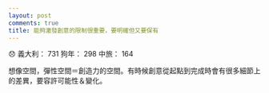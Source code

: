 ```yaml
---
layout: post
comments: true
title: 能夠激發創意的限制很重要，要明確但又要保有
---
```


:disappointed: 義大利： 731 狗年： 298 中旅： 164


想像空間，彈性空間＝創造力的空間。有時候創意從起點到完成時會有很多細節上的差異，要容許可能性＆變化。
